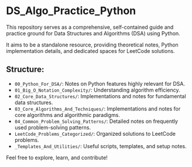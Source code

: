 # DS_Algo_Practice_Python

This repository serves as a comprehensive, self-contained guide and practice ground for Data Structures and Algorithms (DSA) using Python.

It aims to be a standalone resource, providing theoretical notes, Python implementation details, and dedicated spaces for LeetCode solutions.

## Structure:

*   `00_Python_For_DSA/`: Notes on Python features highly relevant for DSA.
*   `01_Big_O_Notation_Complexity/`: Understanding algorithm efficiency.
*   `02_Core_Data_Structures/`: Implementations and notes for fundamental data structures.
*   `03_Core_Algorithms_And_Techniques/`: Implementations and notes for core algorithms and algorithmic paradigms.
*   `04_Common_Problem_Solving_Patterns/`: Detailed notes on frequently used problem-solving patterns.
*   `LeetCode_Problems_Categorized/`: Organized solutions to LeetCode problems.
*   `_Templates_And_Utilities/`: Useful scripts, templates, and setup notes.

Feel free to explore, learn, and contribute!

